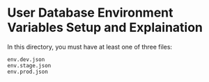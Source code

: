 # User Database Environment Variables Setup and Explaination

In this directory, you must have at least one of three files:

```
env.dev.json
env.stage.json
env.prod.json
```
